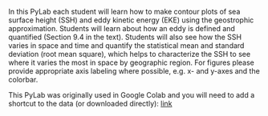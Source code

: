 In this PyLab each student will learn how to make contour plots of sea surface height (SSH) and eddy kinetic energy (EKE) using the geostrophic approximation. Students will learn about how an eddy is defined and quantified (Section 9.4 in the text). Students will also see how the SSH varies in space and time and quantify the statistical mean and standard deviation (root mean square), which helps to characterize the SSH to see where it varies the most in space by geographic region. For figures please provide appropriate axis labeling where possible, e.g. x- and y-axes and the colorbar.

This PyLab was originally used in Google Colab and you will need to add a shortcut to the data (or downloaded directly): [link](https://drive.google.com/drive/folders/1-5Dt0iDBVkZPbNMSPd0fZ9VIAjEV6dIy?usp=sharing)

